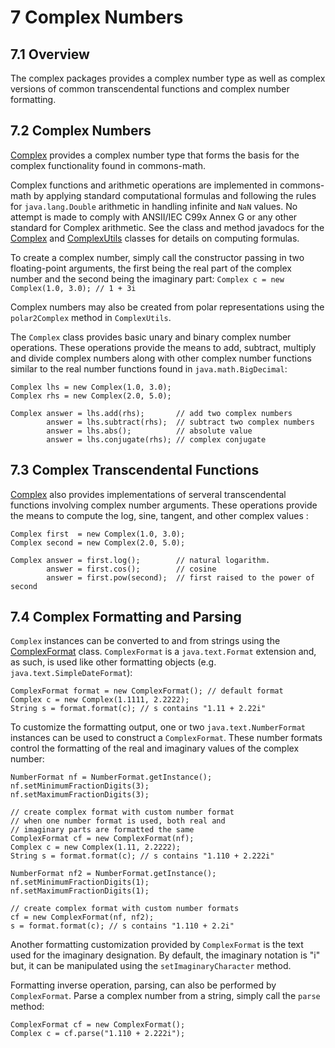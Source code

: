 # 7 Complex Numbers
## 7.1 Overview
The complex packages provides a complex number type as well as complex
versions of common transcendental functions and complex number
formatting.


## 7.2 Complex Numbers
[          Complex](../apidocs/org/hipparchus/complex/Complex.html)
provides a complex number type that forms the basis for
the complex functionality found in commons-math.

Complex functions and arithmetic operations are implemented in
commons-math by applying standard computational formulas and
following the rules for `java.lang.Double` arithmetic in
handling infinite and `NaN` values.  No attempt is made
to comply with ANSII/IEC C99x Annex G or any other standard for
Complex arithmetic.  See the class and method javadocs for the
[           Complex](../apidocs/org/hipparchus/complex/Complex.html)
and
[           ComplexUtils](../apidocs/org/hipparchus/complex/ComplexUtils.html)
classes for details on computing formulas.

To create a complex number, simply call the constructor passing in two
floating-point arguments, the first being the real part of the
complex number and the second being the imaginary part:
`Complex c = new Complex(1.0, 3.0); // 1 + 3i`

Complex numbers may also be created from polar representations
using the `polar2Complex` method in
`ComplexUtils`.

The `Complex` class provides basic unary and binary
complex number operations.  These operations provide the means to add,
subtract, multiply and divide complex numbers along with other
complex number functions similar to the real number functions found in
`java.math.BigDecimal`:

    Complex lhs = new Complex(1.0, 3.0);
    Complex rhs = new Complex(2.0, 5.0);
    
    Complex answer = lhs.add(rhs);       // add two complex numbers
            answer = lhs.subtract(rhs);  // subtract two complex numbers
            answer = lhs.abs();          // absolute value
            answer = lhs.conjugate(rhs); // complex conjugate


## 7.3 Complex Transcendental Functions
[          Complex](../apidocs/org/hipparchus/complex/Complex.html)
also provides implementations of serveral transcendental
functions involving complex number arguments.
These operations provide the means to compute the log, sine, tangent,
and other complex values :

    Complex first  = new Complex(1.0, 3.0);
    Complex second = new Complex(2.0, 5.0);
    
    Complex answer = first.log();        // natural logarithm.
            answer = first.cos();        // cosine
            answer = first.pow(second);  // first raised to the power of second


## 7.4 Complex Formatting and Parsing
`Complex` instances can be converted to and from strings
using the[          ComplexFormat](../apidocs/org/hipparchus/complex/ComplexFormat.html)
class.
`ComplexFormat` is a `java.text.Format`
extension and, as such, is used like other formatting objects (e.g.
`java.text.SimpleDateFormat`):

    ComplexFormat format = new ComplexFormat(); // default format
    Complex c = new Complex(1.1111, 2.2222);
    String s = format.format(c); // s contains "1.11 + 2.22i"

To customize the formatting output, one or two
`java.text.NumberFormat` instances can be used to construct
a `ComplexFormat`.  These number formats control the
formatting of the real and imaginary values of the complex number:

    NumberFormat nf = NumberFormat.getInstance();
    nf.setMinimumFractionDigits(3);
    nf.setMaximumFractionDigits(3);
    
    // create complex format with custom number format
    // when one number format is used, both real and
    // imaginary parts are formatted the same
    ComplexFormat cf = new ComplexFormat(nf);
    Complex c = new Complex(1.11, 2.2222);
    String s = format.format(c); // s contains "1.110 + 2.222i"
    
    NumberFormat nf2 = NumberFormat.getInstance();
    nf.setMinimumFractionDigits(1);
    nf.setMaximumFractionDigits(1);
    
    // create complex format with custom number formats
    cf = new ComplexFormat(nf, nf2);
    s = format.format(c); // s contains "1.110 + 2.2i"

Another formatting customization provided by
`ComplexFormat` is the text used for the imaginary
designation.  By default, the imaginary notation is "i" but, it can be
manipulated using the `setImaginaryCharacter` method.

Formatting inverse operation, parsing, can also be performed by
`ComplexFormat`.  Parse a complex number from a string,
simply call the `parse` method:

    ComplexFormat cf = new ComplexFormat();
    Complex c = cf.parse("1.110 + 2.222i");


